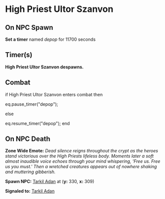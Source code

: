 # High Priest Ultor Szanvon
## On NPC Spawn

**Set a timer** named *depop* for 11700 seconds
## Timer(s)

**High Priest Ultor Szanvon despawns.**
## Combat

if  High Priest Ultor Szanvon enters combat  then


eq.pause_timer("depop");

else


eq.resume_timer("depop");
end

## On NPC Death

**Zone Wide Emote:** <span class="text-warning">*Dead silence reigns throughout the crypt as the heroes stand victorious over the High Priests lifeless body. Moments later a soft almost inaudible voice echoes through your mind whispering, 'Free us. Free us you must.' Then a wretched creatures appears out of nowhere shaking and muttering gibberish.*</span>



**Spawn NPC:**  [Tarkil Adan](/npc/200267) at (**y:** 330, **x:** 309)

**Signaled to:**  [Tarkil Adan](/npc/200267)